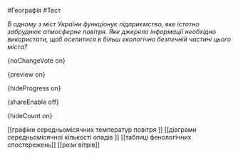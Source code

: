 #Географія #Тест

*В одному з міст України функціонує підприємство, яке істотно забруднює атмосферне повітря. Яке джерело інформації необхідно використати, щоб оселитися в більш екологічно безпечній частині цього міста?*

{noChangeVote on}

{preview on}

{hideProgress on}

{shareEnable off}

{hideCount on}

[[графіки середньомісячних температур повітря ]]
[[діаграми середньомісячної кількості опадів ]]
[[таблиці фенологічних спостережень]]
[[рози вітрів]]
